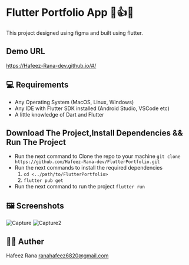 # Flutter Portfolio App 👏👍🔥

This project designed using figma and built using flutter.


## Demo URL
https://Hafeez-Rana-dev.github.io/#/

  


## 💻 Requirements 

- Any Operating System (MacOS, Linux, Windows)
- Any IDE with Flutter SDK installed (Android Studio, VSCode etc)
- A little knowledge of Dart and Flutter

## Download The Project,Install Dependencies && Run The Project 
- Run the next command to Clone the repo to your machine `git clone https://github.com/Hafeez-Rana-dev/FlutterPortfolio.git`
- Run the next commands to install the required dependencies
  1. `cd <../path/to/FlutterPortfolio>`
  2. `flutter pub get`
- Run the next command to run the project `flutter run`
  

## 🖼 Screenshots
![Capture](https://user-images.githubusercontent.com/67127338/148690822-cf264ffe-5772-4bb4-9753-a7102dfa8853.PNG)
![Capture2](https://user-images.githubusercontent.com/67127338/148690849-7989a4a9-b791-4230-a7b7-d67c6c9f9e5f.PNG)

## 👨‍💻 Auther
Hafeez Rana  ranahafeez6820@gmail.com
